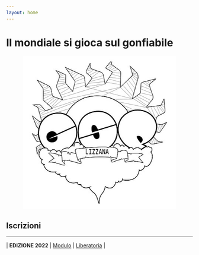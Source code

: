 ```yaml
---
layout: home
---
```

<h1>Il mondiale si gioca sul gonfiabile</h1>

<p align="center">
  <img src="./assets/images/home/logo.jpeg">
</p>

## Iscrizioni

---

| **EDIZIONE 2022** | [Modulo](./assets/documents/2022_iscrizione.pdf) | [Liberatoria](./assets/documents/2022_liberatoria.pdf) |

